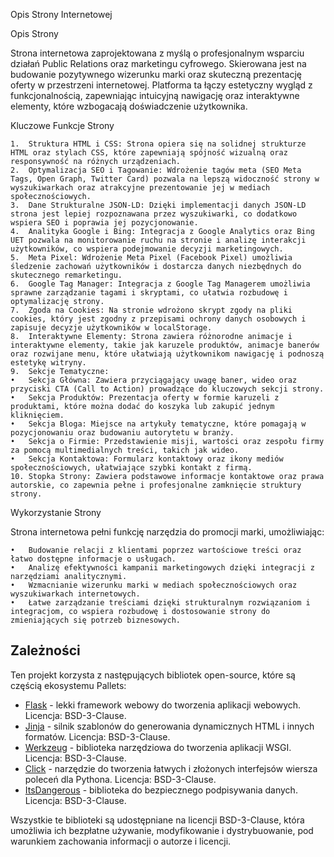 Opis Strony Internetowej

Opis Strony

Strona internetowa zaprojektowana z myślą o profesjonalnym wsparciu działań Public Relations oraz marketingu cyfrowego. Skierowana jest na budowanie pozytywnego wizerunku marki oraz skuteczną prezentację oferty w przestrzeni internetowej. Platforma ta łączy estetyczny wygląd z funkcjonalnością, zapewniając intuicyjną nawigację oraz interaktywne elementy, które wzbogacają doświadczenie użytkownika.

Kluczowe Funkcje Strony

	1.	Struktura HTML i CSS: Strona opiera się na solidnej strukturze HTML oraz stylach CSS, które zapewniają spójność wizualną oraz responsywność na różnych urządzeniach.
	2.	Optymalizacja SEO i Tagowanie: Wdrożenie tagów meta (SEO Meta Tags, Open Graph, Twitter Card) pozwala na lepszą widoczność strony w wyszukiwarkach oraz atrakcyjne prezentowanie jej w mediach społecznościowych.
	3.	Dane Strukturalne JSON-LD: Dzięki implementacji danych JSON-LD strona jest lepiej rozpoznawana przez wyszukiwarki, co dodatkowo wspiera SEO i poprawia jej pozycjonowanie.
	4.	Analityka Google i Bing: Integracja z Google Analytics oraz Bing UET pozwala na monitorowanie ruchu na stronie i analizę interakcji użytkowników, co wspiera podejmowanie decyzji marketingowych.
	5.	Meta Pixel: Wdrożenie Meta Pixel (Facebook Pixel) umożliwia śledzenie zachowań użytkowników i dostarcza danych niezbędnych do skutecznego remarketingu.
	6.	Google Tag Manager: Integracja z Google Tag Managerem umożliwia sprawne zarządzanie tagami i skryptami, co ułatwia rozbudowę i optymalizację strony.
	7.	Zgoda na Cookies: Na stronie wdrożono skrypt zgody na pliki cookies, który jest zgodny z przepisami ochrony danych osobowych i zapisuje decyzje użytkowników w localStorage.
	8.	Interaktywne Elementy: Strona zawiera różnorodne animacje i interaktywne elementy, takie jak karuzele produktów, animacje banerów oraz rozwijane menu, które ułatwiają użytkownikom nawigację i podnoszą estetykę witryny.
	9.	Sekcje Tematyczne:
	•	Sekcja Główna: Zawiera przyciągający uwagę baner, wideo oraz przyciski CTA (Call to Action) prowadzące do kluczowych sekcji strony.
	•	Sekcja Produktów: Prezentacja oferty w formie karuzeli z produktami, które można dodać do koszyka lub zakupić jednym kliknięciem.
	•	Sekcja Bloga: Miejsce na artykuły tematyczne, które pomagają w pozycjonowaniu oraz budowaniu autorytetu w branży.
	•	Sekcja o Firmie: Przedstawienie misji, wartości oraz zespołu firmy za pomocą multimedialnych treści, takich jak wideo.
	•	Sekcja Kontaktowa: Formularz kontaktowy oraz ikony mediów społecznościowych, ułatwiające szybki kontakt z firmą.
	10.	Stopka Strony: Zawiera podstawowe informacje kontaktowe oraz prawa autorskie, co zapewnia pełne i profesjonalne zamknięcie struktury strony.

Wykorzystanie Strony

Strona internetowa pełni funkcję narzędzia do promocji marki, umożliwiając:

	•	Budowanie relacji z klientami poprzez wartościowe treści oraz łatwo dostępne informacje o usługach.
	•	Analizę efektywności kampanii marketingowych dzięki integracji z narzędziami analitycznymi.
	•	Wzmacnianie wizerunku marki w mediach społecznościowych oraz wyszukiwarkach internetowych.
	•	Łatwe zarządzanie treściami dzięki strukturalnym rozwiązaniom i integracjom, co wspiera rozbudowę i dostosowanie strony do zmieniających się potrzeb biznesowych.

## Zależności

Ten projekt korzysta z następujących bibliotek open-source, które są częścią ekosystemu Pallets:

- [Flask](https://palletsprojects.com/p/flask/) - lekki framework webowy do tworzenia aplikacji webowych. Licencja: BSD-3-Clause.
- [Jinja](https://palletsprojects.com/p/jinja/) - silnik szablonów do generowania dynamicznych HTML i innych formatów. Licencja: BSD-3-Clause.
- [Werkzeug](https://palletsprojects.com/p/werkzeug/) - biblioteka narzędziowa do tworzenia aplikacji WSGI. Licencja: BSD-3-Clause.
- [Click](https://palletsprojects.com/p/click/) - narzędzie do tworzenia łatwych i złożonych interfejsów wiersza poleceń dla Pythona. Licencja: BSD-3-Clause.
- [ItsDangerous](https://palletsprojects.com/p/itsdangerous/) - biblioteka do bezpiecznego podpisywania danych. Licencja: BSD-3-Clause.

Wszystkie te biblioteki są udostępniane na licencji BSD-3-Clause, która umożliwia ich bezpłatne używanie, modyfikowanie i dystrybuowanie, pod warunkiem zachowania informacji o autorze i licencji.
